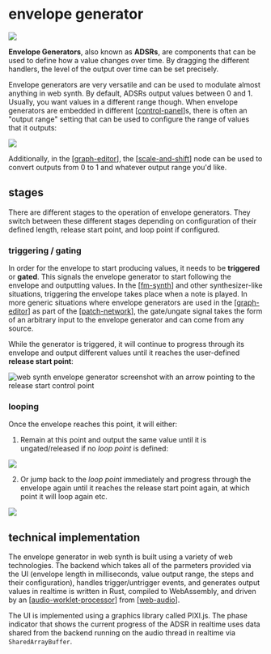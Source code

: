# envelope generator

![](https://i.ameo.link/8um.png)

**Envelope Generators**, also known as **ADSRs**, are components that can be used to define how a value changes over time.  By dragging the different handlers, the level of the output over time can be set precisely.

Envelope generators are very versatile and can be used to modulate almost anything in web synth.  By default, ADSRs output values between 0 and 1.  Usually, you want values in a different range though.  When envelope generators are embedded in different [[control-panel]]s, there is often an "output range" setting that can be used to configure the range of values that it outputs:

![](https://i.ameo.link/8un.png)

Additionally, in the [[graph-editor]], the [[scale-and-shift]] node can be used to convert outputs from 0 to 1 and whatever output range you'd like.

## stages

There are different stages to the operation of envelope generators.  They switch between these different stages depending on configuration of their defined length, release start point, and loop point if configured.

### triggering / gating

In order for the envelope to start producing values, it needs to be **triggered** or **gated**.  This signals the envelope generator to start following the envelope and outputting values.  In the [[fm-synth]] and other synthesizer-like situations, triggering the envelope takes place when a note is played.  In more generic situations where envelope generators are used in the [[graph-editor]] as part of the [[patch-network]], the gate/ungate signal takes the form of an arbitrary input to the envelope generator and can come from any source.

While the generator is triggered, it will continue to progress through its envelope and output different values until it reaches the user-defined **release start point**:

![web synth envelope generator screenshot with an arrow pointing to the release start control point](https://i.ameo.link/8uo.png)

### looping

Once the envelope reaches this point, it will either:

1) Remain at this point and output the same value until it is ungated/released if no _loop point_ is defined:

![](https://i.ameo.link/8up.webp)

2) Or jump back to the _loop point_ immediately and progress through the envelope again until it reaches the release start point again, at which point it will loop again etc.

![](https://i.ameo.link/8uq.webp)

## technical implementation

The envelope generator in web synth is built using a variety of web technologies.  The backend which takes all of the parmeters provided via the UI (envelope length in milliseconds, value output range, the steps and their configuration), handles trigger/untrigger events, and generates output values in realtime is written in Rust, compiled to WebAssembly, and driven by an [[audio-worklet-processor]] from [[web-audio]].

The UI is implemented using a graphics library called PIXI.js.  The phase indicator that shows the current progress of the ADSR in realtime uses data shared from the backend running on the audio thread in realtime via `SharedArrayBuffer`.

[//begin]: # "Autogenerated link references for markdown compatibility"
[control-panel]: control-panel "control-panel"
[graph-editor]: graph-editor "graph editor"
[scale-and-shift]: scale-and-shift "scale and shift"
[fm-synth]: fm-synth "FM Synthesizer"
[patch-network]: patch-network "patch-network"
[audio-worklet-processor]: audio-worklet-processor "audio-worklet-processor"
[web-audio]: web-audio "web-audio"
[//end]: # "Autogenerated link references"
